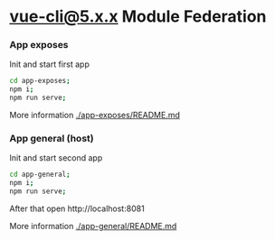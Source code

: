 # vue-cli@5.x.x Module Federation

### App exposes
Init and start first app
```bash
cd app-exposes;
npm i;
npm run serve;
```
More information [./app-exposes/README.md](./app-exposes/README.md)

### App general (host)
Init and start second app
```bash
cd app-general;
npm i;
npm run serve;
```
After that open
http://localhost:8081

More information [./app-general/README.md](./app-general/README.md)
